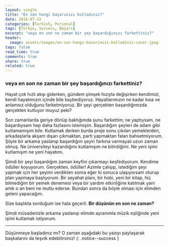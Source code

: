 ```yaml
---
layout: single
title: "En son hangi başarınızı kutladınız?"
date: 2016-07-22
categories: [Turkish, Personal]
tags: [Türkçe, Success, Başarı]
excerpt: "veya en son ne zaman bir şey başardığınızı farkettiniz?"
header:
  image: assets/images/en-son-hangi-basarinizi-kutladiniz-cover.jpeg
tags: false
read_time: true
comments: true
share: true
related: true
---
```


### veya en son ne zaman bir şey başardığınızı farkettiniz?

Hayat çok hızlı akıp giderken, gündem şimşek hızıyla değişirken kendimizi, kendi hayatımızın içinde bile kaybediyoruz. Hayatlarımızın ne kadar kısa ve anlamsız olduğunu farketmiyoruz. Bir şeyi gerçekten başardığımızda gerçekten kutluyor muyuz peki?

Son zamanlarda geriye dönüp baktığımda şunu farkettim; ne yaptıysam, ne başardıysam hep daha fazlasını istemişim. Başardığım şeyleri de adam gibi kutlamamışım bile. Kutlamak derken burda proje sonu çıkılan yemeklerden, arkadaşlarla akşam dışarı çıkmaktan, parti yapmaktan falan bahsetmiyorum. Şöyle bir arkama yaslanıp başardığım şeyin farkına varmayalı uzun zaman olmuş. Ne üniversiteyi kazandığımı kutlamışım ne bitirdiğimi. Ne yeni işimi kutlamışım ne yeni hayatımı.

Şimdi bir şeyi başardığım zaman keyfini çıkarmayı keşfediyorum. Kendime ödüller koyuyorum. Gerçekten, ödüller! Azimle çalışıp, istediğim şeyi yapmak için her şeyimi verdikten sonra eğer ki sonuca ulaşıyorsam oturup plan yapmaya başlıyorum. Bir seyahat planı, bir hobi, yeni bir kitap, hiç bilmediğim bir yemek denemesi veya bir yardım etkinliğine katılmak yani artık o an beni ne mutlu ederse. Bundan sonra da böyle olması için elimden geleni yapacağım.

Size başlıkta sorduğum ise hala geçerli. **Bir düşünün en son ne zaman?**

Şimdi müsadenizle arkama yaslanıp elimde ayranımla müzik eşliğinde yeni işimi kutlamak istiyorum.

----
Düşünmeye başladınız mı? O zaman aşağıdaki bu yazıyı paylaşarak başkalarını da teşvik edebilirsiniz!
{: .notice--success }

